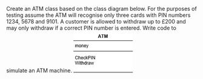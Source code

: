 Create an ATM class based on the class diagram below. For the purposes of testing assume the ATM will recognise only three cards with PIN numbers 1234, 5678 and 9101. A customer is allowed to withdraw up to £200 and may only withdraw if a correct PIN number is entered. Write code to simulate an ATM machine.
![Image](https://github.com/CarlBaines/Y2-C-Sharp-Programming-Challenges/blob/master/Classes%20and%20Objects/ATM%20Machine/Images/Capture.PNG?raw=true)
